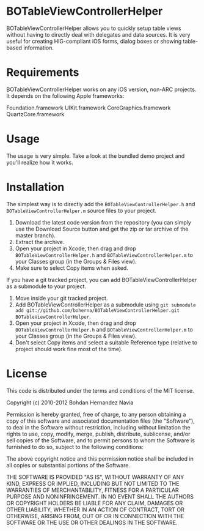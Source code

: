BOTableViewControllerHelper
===========================

BOTableViewControllerHelper allows you to quickly setup table views without having to directly deal with delegates and data sources. It is very useful for creating HIG-compliant iOS forms, dialog boxes or showing table-based information.

Requirements
============

BOTableViewControllerHelper works on any iOS version, non-ARC projects. It depends on the following Apple frameworks:

Foundation.framework
UIKit.framework
CoreGraphics.framework
QuartzCore.framework

Usage
=====

The usage is very simple. Take a look at the bundled demo project and you'll realize how it works.

Installation
============

The simplest way is to directly add the `BOTableViewControllerHelper.h` and `BOTableViewControllerHelper.m` source files to your project.

1. Download the latest code version from the repository (you can simply use the Download Source button and get the zip or tar archive of the master branch).
2. Extract the archive.
3. Open your project in Xcode, then drag and drop `BOTableViewControllerHelper.h` and `BOTableViewControllerHelper.m` to your Classes group (in the Groups & Files view). 
4. Make sure to select Copy items when asked. 

If you have a git tracked project, you can add BOTableViewControllerHelper as a submodule to your project. 

1. Move inside your git tracked project.
2. Add BOTableViewControllerHelper as a submodule using `git submodule add git://github.com/boherna/BOTableViewControllerHelper.git BOTableViewControllerHelper`.
3. Open your project in Xcode, then drag and drop `BOTableViewControllerHelper.h` and `BOTableViewControllerHelper.m` to your Classes group (in the Groups & Files view). 
4. Don't select Copy items and select a suitable Reference type (relative to project should work fine most of the time).

License
=======

This code is distributed under the terms and conditions of the MIT license. 

Copyright (c) 2010-2012 Bohdan Hernandez Navia

Permission is hereby granted, free of charge, to any person obtaining a copy of this software and associated documentation files (the "Software"), to deal in the Software without restriction, including without limitation the rights to use, copy, modify, merge, publish, distribute, sublicense, and/or sell copies of the Software, and to permit persons to whom the Software is furnished to do so, subject to the following conditions:

The above copyright notice and this permission notice shall be included in all copies or substantial portions of the Software.

THE SOFTWARE IS PROVIDED "AS IS", WITHOUT WARRANTY OF ANY KIND, EXPRESS OR IMPLIED, INCLUDING BUT NOT LIMITED TO THE WARRANTIES OF MERCHANTABILITY, FITNESS FOR A PARTICULAR PURPOSE AND NONINFRINGEMENT. IN NO EVENT SHALL THE AUTHORS OR COPYRIGHT HOLDERS BE LIABLE FOR ANY CLAIM, DAMAGES OR OTHER LIABILITY, WHETHER IN AN ACTION OF CONTRACT, TORT OR OTHERWISE, ARISING FROM, OUT OF OR IN CONNECTION WITH THE SOFTWARE OR THE USE OR OTHER DEALINGS IN THE SOFTWARE.